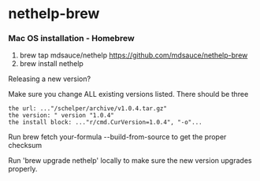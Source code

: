 # nethelp-brew

### Mac OS installation - Homebrew
1. brew tap mdsauce/nethelp https://github.com/mdsauce/nethelp-brew
2. brew install nethelp

Releasing a new version?

Make sure you change ALL existing versions listed. There should be three

    the url: ..."/schelper/archive/v1.0.4.tar.gz"
    the version: " version "1.0.4"
    the install block: ..."r/cmd.CurVersion=1.0.4", "-o"...

Run brew fetch your-formula --build-from-source to get the proper checksum

Run 'brew upgrade nethelp' locally to make sure the new version upgrades properly.

